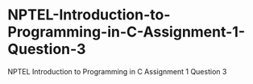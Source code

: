 # NPTEL-Introduction-to-Programming-in-C-Assignment-1-Question-3
NPTEL Introduction to Programming in C Assignment 1 Question 3
